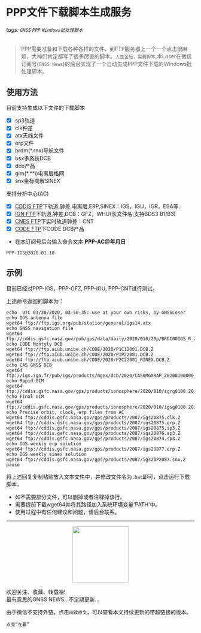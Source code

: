 # PPP文件下载脚本生成服务

###### tags: `GNSS` `PPP` `Windows批处理脚本`

> PPP需要准备和下载各种各样的文件，到FTP服务器上一个一个点击很麻烦，大神们肯定都写了很多厉害的脚本。`人生苦短，需要脚本`,本Loser在微信订阅号(`GNSS News`)的后台实现了一个自动生成PPP文件下载的Windows批处理脚本。  


## 使用方法

目前支持生成以下文件的下载脚本

- [x] sp3轨道
- [x] clk钟差
- [x] atx天线文件
- [x] erp文件
- [x] brdm(*.rnx)导航文件
- [x] bsx多系统DCB
- [x] dcb产品
- [x] gim(*.**i)电离层格网
- [x] snx坐标周解SINEX

支持分析中心(AC)

- [x] [CDDIS FTP](ftp://cddis.gsfc.nasa.gov/gps/products/)下轨道,钟差,电离层,ERP,SINEX：IGS，IGU，IGR，ESA等.
- [x] [IGN FTP](ftp://igs.ign.fr/pub/igs/products/mgex/)下轨道,钟差,DCB：GFZ，WHU(长文件名,支持BDS3 B1/B3)
- [x] [CNES FTP](http://www.ppp-wizard.net/products/REAL_TIME/)下实时轨道钟差：CNT
- [x] [CODE FTP](ftp://ftp.aiub.unibe.ch/CODE/)下CODE DCB产品

- 在本订阅号后台输入命令文本:**PPP-AC@年月日**

```
PPP-IGS@2020.01.10
```


## 示例

目前已经对PPP-IGS，PPP-GFZ, PPP-IGU, PPP-CNT进行测试。  

上述命令返回的脚本为：
```
echo  UTC 03/30/2020, 03-50-35: use at your own risks, by GNSSLoser 
echo IGS antenna file
wget64 ftp://ftp.igs.org/pub/station/general/igs14.atx
echo GNSS navigation file
wget64 ftp://cddis.gsfc.nasa.gov/pub/gps/data/daily/2020/010/20p/BRDC00IGS_R_20200100000_01D_MN.rnx.gz
echo CODE Montyly DCB
wget64 ftp://ftp.aiub.unibe.ch/CODE/2020/P1C12001.DCB.Z
wget64 ftp://ftp.aiub.unibe.ch/CODE/2020/P1P22001.DCB.Z
wget64 ftp://ftp.aiub.unibe.ch/CODE/2020/P2C22001_RINEX.DCB.Z
echo CAS GNSS DCB
wget64 ftp://igs.ign.fr/pub/igs/products/mgex/dcb/2020/CAS0MGXRAP_20200100000_01D_01D_DCB.BSX.gz
echo Rapid GIM
wget64 ftp://cddis.gsfc.nasa.gov/gps/products/ionosphere/2020/010/igrg0100.20i.Z
echo Final GIM
wget64 ftp://cddis.gsfc.nasa.gov/gps/products/ionosphere/2020/010/igsg0100.20i.Z
echo Precise orbit, clock, erp files from AC
wget64 ftp://cddis.gsfc.nasa.gov/gps/products/2087/igs20875.clk.Z
wget64 ftp://cddis.gsfc.nasa.gov/gps/products/2087/igs20875.erp.Z
wget64 ftp://cddis.gsfc.nasa.gov/gps/products/2087/igs20875.sp3.Z
wget64 ftp://cddis.gsfc.nasa.gov/gps/products/2087/igs20876.sp3.Z
wget64 ftp://cddis.gsfc.nasa.gov/gps/products/2087/igs20874.sp3.Z
echo IGS weekly erp solution
wget64 ftp://cddis.gsfc.nasa.gov/gps/products/2087/igs20877.erp.Z
echo IGS weekly sinex solution
wget64 ftp://cddis.gsfc.nasa.gov/gps/products/2087/igs20P2087.snx.Z
pause
```
将上述回复复制粘贴放入文本文件中，并修改文件名为`.bat`即可，点击运行下载脚本。  


- 如不需要部分文件，可以删掉或者注释掉该行。
- 需要提前下载wget64并将其路径加入系统环境变量'PATH'中。
- 使用过程中有任何建议和问题，请后台联系。
---


<div align=center><img width = '150' height ='150' src="https://i.imgur.com/oMvpN6k.png"/></div>

欢迎关注、收藏、转载哈!  
最有意思的GNSS NEWS…不定期更新…

由于微信不支持外链，点击`阅读原文`，可以查看本文持续更新的带超链接的版本。

`点亮“在看”`
